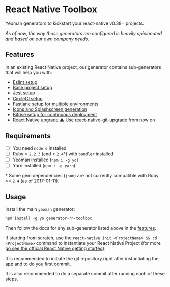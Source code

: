 # React Native Toolbox

Yeoman generators to kickstart your react-native v0.38+ projects.

*As of now, the way those generators are configured is heavily opinionated and based on our own company needs.*

## Features

In an existing React Native project, our generator contains sub-generators that will help you with:

- [Eslint setup](generators/eslint/README.md)
- [Base project setup](generators/base/README.md)
- [Jest setup](generators/jest/README.md)
- [CircleCI setup](generators/circleci/README.md)
- [Fastlane setup for multiple environments](generators/fastlane/README.md)
- [Icons and Splashscreen generation](generators/assets/README.md)
- [Bitrise setup for continuous deployment](generators/bitrise/README.md)
- [React Native upgrade](generators/upgrade/README.md) :warning: Use [react-native-git-upgrade](https://facebook.github.io/react-native/blog/2016/12/05/easier-upgrades.html) from now on

## Requirements

- [ ] You need `node 6` installed
- [ ] Ruby > `2.2.3` (and < `2.4`*) with `bundler` installed
- [ ] Yeoman installed (`npm i -g yo`)
- [ ] Yarn installed (`npm i -g yarn`)

\* Some gem dependencies (`json`) are not currently compatible with Ruby >= `2.4` (as of 2017-01-11).

## Usage

Install the main `yeoman` generator:
```
npm install -g yo generator-rn-toolbox
```

Then follow the docs for any sub-generator listed above in the [features](https://github.com/bamlab/generator-rn-toolbox#features).

If starting from scratch, use the `react-native init <ProjectName> && cd <ProjectName>` command to instantiate your React Native Project (for more [go see the official React Native getting started](https://facebook.github.io/react-native/docs/getting-started.html)).

It is recommended to initiate the git repository right after instantiating the app and to do you first commit.

It is also recommended to do a separate commit after running each of these steps.
